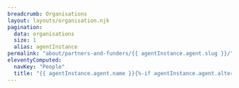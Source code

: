```yaml
---
breadcrumb: Organisations
layout: layouts/organisation.njk
pagination:
  data: organisations
  size: 1
  alias: agentInstance
permalink: "about/partners-and-funders/{{ agentInstance.agent.slug }}/"
eleventyComputed:
  navKey: "People"
  title: "{{ agentInstance.agent.name }}{%-if agentInstance.agent.alternateName %} <span>{{ agentInstance.agent.alternateName }}</span>{% endif %}"
---
```

